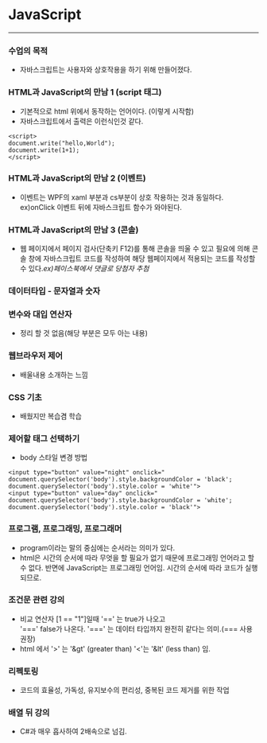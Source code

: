 # JavaScript
-------
### 수업의 목적
 - 자바스크립트는 사용자와 상호작용을 하기 위해 만들어졌다.

### HTML과 JavaScript의 만남 1 (script 태그)
 - 기본적으로 html 위에서 동작하는 언어이다. (이렇게 시작함)  
 - 자바스크립트에서 출력은 이런식인것 같다.
 ```{.JavaScript}
 <script>
document.write("hello,World");
document.write(1+1);
</script>
```

### HTML과 JavaScript의 만남 2 (이벤트)
 - 이벤트는 WPF의 xaml 부분과 cs부분이 상호 작용하는 것과 동일하다.   ex)onClick 이벤트 뒤에 자바스크립트 함수가 와야된다.

### HTML과 JavaScript의 만남 3 (콘솔)
 - 웹 페이지에서 페이지 검사(단축키 F12)를 통해 콘솔을 띄울 수 있고 필요에 의해 콘솔 창에 자바스크립트 코드를 작성하여 해당 웹페이지에서 적용되는 코드를 작성할 수 있다.*ex)페이스북에서 댓글로 당첨자 추첨*

### 데이터타입 - 문자열과 숫자
### 변수와 대입 연산자
 - 정리 할 것 없음(해당 부분은 모두 아는 내용)

### 웹브라우저 제어
- 배울내용 소개하는 느낌

### CSS 기초
- 배웠지만 복습겸 학습

### 제어할 태그 선택하기
- body 스타일 변경 방법
```{.html}
<input type="button" value="night" onclick="
document.querySelector('body').style.backgroundColor = 'black';
document.querySelector('body').style.color = 'white'">
<input type="button" value="day" onclick="
document.querySelector('body').style.backgroundColor = 'white';
document.querySelector('body').style.color = 'black'">
```

### 프로그램, 프로그래밍, 프로그래머
- program이라는 말의 중심에는 순서라는 의미가 있다.
- html은 시간의 순서에 따라 무엇을 할 필요가 없기 때문에  프로그래밍 언어라고 할 수 없다.
반면에 JavaScript는 프로그래밍 언어임. 시간의 순서에 따라 코드가 실행되므로.

### 조건문 관련 강의
- 비교 연산자  [1 == "1"]일때  '==' 는  true가 나오고   
'===' false가 나온다.  '===' 는 데이터 타입까지 완전히 같다는 의미.(=== 사용 권장)
- html 에서 '>' 는 '&gt' (greater than) '<'는 '&lt' (less than) 임.

### 리펙토링
- 코드의 효율성, 가독성, 유지보수의 편리성, 중복된 코드 제거를 위한 작업

### 배열 뒤 강의
- C#과 매우 흡사하여 2배속으로 넘김.

